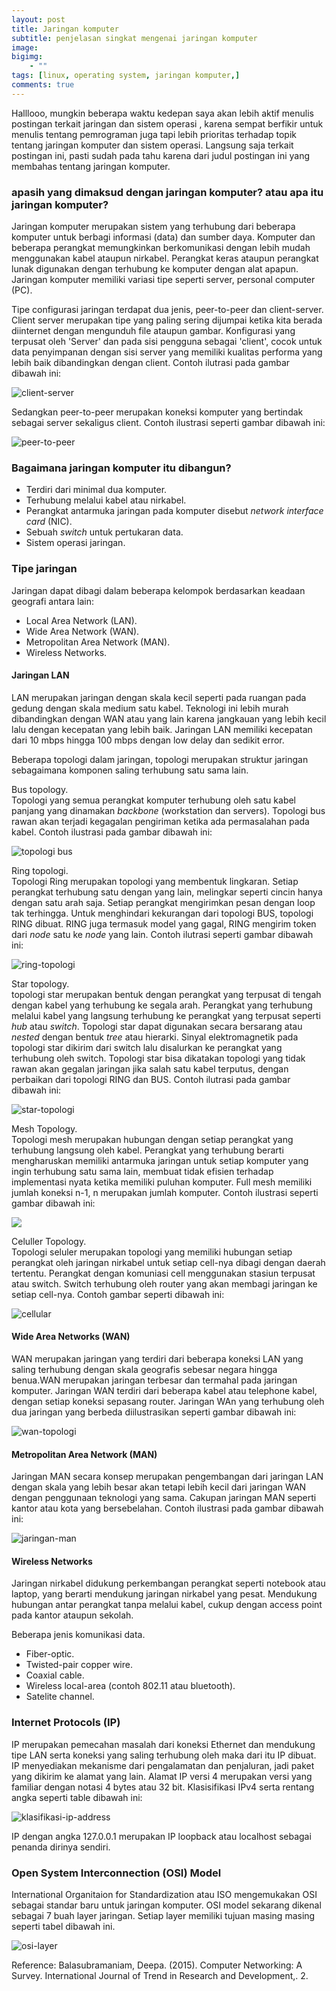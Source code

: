 ```yaml
---
layout: post
title: Jaringan komputer
subtitle: penjelasan singkat mengenai jaringan komputer
image: 
bigimg: 
    - ""
tags: [linux, operating system, jaringan komputer,]
comments: true
---
```


Halllooo, mungkin beberapa waktu kedepan saya akan lebih aktif menulis postingan terkait jaringan dan sistem operasi , karena sempat berfikir untuk menulis tentang pemrograman juga tapi lebih prioritas terhadap topik tentang jaringan komputer dan sistem operasi. Langsung saja terkait postingan ini, pasti sudah pada tahu karena dari judul postingan ini yang membahas tentang jaringan komputer.

### apasih yang dimaksud dengan jaringan komputer? atau apa itu jaringan komputer?
Jaringan komputer merupakan sistem yang terhubung dari beberapa komputer untuk berbagi informasi (data) dan sumber daya. Komputer dan beberapa perangkat memungkinkan berkomunikasi dengan lebih mudah menggunakan kabel ataupun nirkabel. Perangkat keras ataupun perangkat lunak digunakan dengan terhubung ke komputer dengan alat apapun. Jaringan komputer memiliki variasi tipe seperti server, personal computer (PC).

Tipe configurasi jaringan terdapat dua jenis, peer-to-peer dan client-server. Client server merupakan tipe yang paling sering dijumpai ketika kita berada diinternet dengan mengunduh file ataupun gambar. Konfigurasi yang terpusat oleh 'Server' dan pada sisi pengguna sebagai 'client', cocok untuk data penyimpanan dengan sisi server yang memiliki kualitas performa yang lebih baik dibandingkan dengan client. Contoh ilutrasi pada gambar dibawah ini:

![client-server](../img/jaringan-komputer/Screenshot_20220304_153740.png)  

Sedangkan peer-to-peer merupakan koneksi komputer yang bertindak sebagai server sekaligus client. Contoh ilustrasi seperti gambar dibawah ini:

![peer-to-peer](../img/jaringan-komputer/Screenshot_20220304_175101.png)  

### Bagaimana jaringan komputer itu dibangun?
- Terdiri dari minimal dua komputer.
- Terhubung melalui kabel atau nirkabel.
- Perangkat antarmuka jaringan pada komputer disebut *network interface card* (NIC).
- Sebuah *switch* untuk pertukaran data.
- Sistem operasi jaringan.

### Tipe jaringan
Jaringan dapat dibagi dalam beberapa kelompok berdasarkan keadaan geografi antara lain:
- Local Area Network (LAN).
- Wide Area Network (WAN).
- Metropolitan Area Network (MAN).
- Wireless Networks.

#### Jaringan LAN 
LAN merupakan jaringan dengan skala kecil seperti pada ruangan pada gedung dengan skala medium satu kabel. Teknologi ini lebih murah dibandingkan dengan WAN atau yang lain karena jangkauan yang lebih kecil lalu dengan kecepatan yang lebih baik. Jaringan LAN memiliki kecepatan dari 10 mbps hingga 100 mbps dengan low delay dan sedikit error.

Beberapa topologi dalam jaringan, topologi merupakan struktur jaringan sebagaimana komponen saling terhubung satu sama lain.

Bus topology.  
Topologi yang semua perangkat komputer terhubung oleh satu kabel panjang yang dinamakan *backbone* (workstation dan servers). Topologi bus rawan akan terjadi kegagalan pengiriman ketika ada permasalahan pada kabel. Contoh ilustrasi pada gambar dibawah ini:


![topologi bus](../img/jaringan-komputer/bus.png)  

Ring topologi.\
Topologi Ring merupakan topologi yang membentuk lingkaran. Setiap perangkat terhubung satu dengan yang lain, melingkar seperti cincin hanya dengan satu arah saja. Setiap perangkat mengirimkan pesan dengan loop tak terhingga. Untuk menghindari kekurangan dari topologi BUS, topologi RING dibuat. RING juga termasuk model yang gagal, RING mengirim token dari *node* satu ke *node* yang lain. Contoh ilutrasi seperti gambar dibawah ini:

![ring-topologi](../img/jaringan-komputer/RING.png)  


Star topology.\
topologi star merupakan bentuk dengan perangkat yang terpusat di tengah dengan kabel yang terhubung ke segala arah. Perangkat yang terhubung melalui kabel yang langsung terhubung ke perangkat yang terpusat seperti *hub* atau *switch*. Topologi star dapat digunakan secara bersarang atau *nested* dengan bentuk *tree* atau hierarki. Sinyal elektromagnetik pada topologi star dikirim dari switch lalu disalurkan ke perangkat yang terhubung oleh switch. Topologi star bisa dikatakan topologi yang tidak rawan akan gegalan jaringan jika salah satu kabel terputus, dengan perbaikan dari topologi RING dan BUS. Contoh ilutrasi pada gambar dibawah ini: 

![star-topologi](../img/jaringan-komputer/star.png)  

Mesh Topology.\
Topologi mesh merupakan hubungan dengan setiap perangkat yang terhubung langsung oleh kabel. Perangkat yang terhubung berarti mengharuskan memiliki antarmuka jaringan untuk setiap komputer yang ingin terhubung satu sama lain, membuat tidak efisien terhadap implementasi nyata ketika memiliki puluhan komputer. Full mesh memiliki jumlah koneksi n-1, n merupakan jumlah komputer. Contoh ilustrasi seperti gambar dibawah ini:

![](../img/jaringan-komputer/mesh.png)  

Celuller Topology.  
Topologi seluler merupakan topologi yang memiliki hubungan setiap perangkat oleh jaringan nirkabel untuk setiap cell-nya dibagi dengan daerah tertentu. Perangkat dengan komuniasi cell menggunakan stasiun terpusat atau switch. Switch terhubung oleh router yang akan membagi jaringan ke setiap cell-nya. Contoh gambar seperti dibawah ini:

![cellular](../img/jaringan-komputer/cellular.png)  

#### Wide Area Networks (WAN)  
WAN merupakan jaringan yang terdiri dari beberapa koneksi LAN yang saling terhubung dengan skala geografis sebesar negara hingga benua.WAN merupakan jaringan terbesar dan termahal pada jaringan komputer. Jaringan WAN terdiri dari beberapa kabel atau telephone kabel, dengan setiap koneksi sepasang router. Jaringan WAn yang terhubung oleh dua jaringan yang berbeda diilustrasikan seperti gambar dibawah ini:

![wan-topologi](../img/jaringan-komputer/wan.png)  

#### Metropolitan Area Network (MAN)  
Jaringan MAN secara konsep merupakan pengembangan dari jaringan LAN dengan skala yang lebih besar akan tetapi lebih kecil dari jaringan WAN dengan penggunaan teknologi yang sama. Cakupan jaringan MAN seperti kantor atau kota yang bersebelahan. Contoh ilustrasi pada gambar dibawah ini:

![jaringan-man](../img/jaringan-komputer/man.png)  

#### Wireless Networks  
Jaringan nirkabel didukung perkembangan perangkat seperti notebook atau laptop, yang berarti mendukung jaringan nirkabel yang pesat. Mendukung hubungan antar perangkat tanpa melalui kabel, cukup dengan access point pada kantor ataupun sekolah. 


Beberapa jenis komunikasi data.
- Fiber-optic.
- Twisted-pair copper wire.
- Coaxial cable.
- Wireless local-area (contoh 802.11 atau bluetooth).
- Satelite channel.

### Internet Protocols (IP)  
IP merupakan pemecahan masalah dari koneksi Ethernet dan mendukung tipe LAN serta koneksi yang saling terhubung oleh maka dari itu IP dibuat. IP menyediakan mekanisme dari pengalamatan dan penjaluran, jadi paket yang dikirim ke alamat yang lain. Alamat IP versi 4 merupakan versi yang familiar dengan notasi 4 bytes atau 32 bit. Klasisifikasi IPv4 serta rentang angka seperti table dibawah ini:

![klasifikasi-ip-address](../img/jaringan-komputer/Screenshot_20220305_114547.png)  

IP dengan angka 127.0.0.1 merupakan IP loopback atau localhost sebagai penanda dirinya sendiri.


### Open System Interconnection (OSI) Model
International Organitaion for Standardization atau ISO mengemukakan OSI sebagai standar baru untuk jaringan komputer. OSI model sekarang dikenal sebagai 7 buah layer jaringan. Setiap layer memiliki tujuan masing masing seperti tabel dibawah ini.  

![osi-layer](../img/jaringan-komputer/Screenshot_20220305_163628.png)  

Reference: 
Balasubramaniam, Deepa. (2015). Computer Networking: A Survey. International Journal of Trend in Research and Development,. 2. 